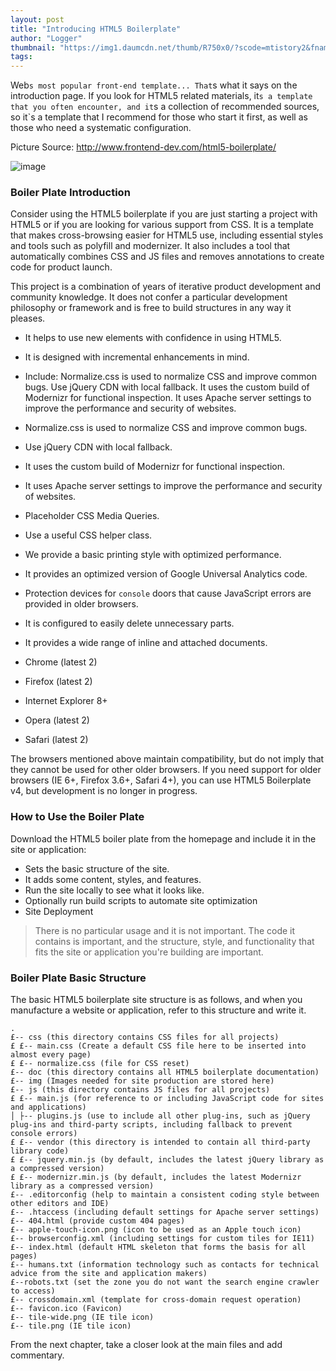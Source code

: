 ```yaml
---
layout: post
title: "Introducing HTML5 Boilerplate"
author: "Logger"
thumbnail: "https://img1.daumcdn.net/thumb/R750x0/?scode=mtistory2&fname=https%3A%2F%2Ft1.daumcdn.net%2Fcfile%2Ftistory%2F2213604A55D9CE4E01"
tags: 
---
```



Web`s most popular front-end template... That`s what it says on the introduction page. If you look for HTML5 related materials, it`s a template that you often encounter, and it`s a collection of recommended sources, so it`s a template that I recommend for those who start it first, as well as those who need a systematic configuration.

Picture Source: http://www.frontend-dev.com/html5-boilerplate/

![image](https://t1.daumcdn.net/cfile/tistory/2213604A55D9CE4E01)

### Boiler Plate Introduction

Consider using the HTML5 boilerplate if you are just starting a project with HTML5 or if you are looking for various support from CSS. It is a template that makes cross-browsing easier for HTML5 use, including essential styles and tools such as polyfill and modernizer. It also includes a tool that automatically combines CSS and JS files and removes annotations to create code for product launch.

This project is a combination of years of iterative product development and community knowledge. It does not confer a particular development philosophy or framework and is free to build structures in any way it pleases.

- It helps to use new elements with confidence in using HTML5.
- It is designed with incremental enhancements in mind.
- Include:
Normalize.css is used to normalize CSS and improve common bugs.
Use jQuery CDN with local fallback.
It uses the custom build of Modernizr for functional inspection.
It uses Apache server settings to improve the performance and security of websites.
- Normalize.css is used to normalize CSS and improve common bugs.
- Use jQuery CDN with local fallback.
- It uses the custom build of Modernizr for functional inspection.
- It uses Apache server settings to improve the performance and security of websites.
- Placeholder CSS Media Queries.
- Use a useful CSS helper class.
- We provide a basic printing style with optimized performance.
- It provides an optimized version of Google Universal Analytics code.
- Protection devices for `console` doors that cause JavaScript errors are provided in older browsers.
- It is configured to easily delete unnecessary parts.
- It provides a wide range of inline and attached documents.

- Chrome (latest 2)
- Firefox (latest 2)
- Internet Explorer 8+
- Opera (latest 2)
- Safari (latest 2)

The browsers mentioned above maintain compatibility, but do not imply that they cannot be used for other older browsers. If you need support for older browsers (IE 6+, Firefox 3.6+, Safari 4+), you can use HTML5 Boilerplate v4, but development is no longer in progress.

### How to Use the Boiler Plate

Download the HTML5 boiler plate from the homepage and include it in the site or application:

- Sets the basic structure of the site.
- It adds some content, styles, and features.
- Run the site locally to see what it looks like.
- Optionally run build scripts to automate site optimization
- Site Deployment

> There is no particular usage and it is not important. The code it contains is important, and the structure, style, and functionality that fits the site or application you're building are important.

### Boiler Plate Basic Structure

The basic HTML5 boilerplate site structure is as follows, and when you manufacture a website or application, refer to this structure and write it.

```undefined
.
£-- css (this directory contains CSS files for all projects)
£ £-- main.css (Create a default CSS file here to be inserted into almost every page)
£ £-- normalize.css (file for CSS reset)
£-- doc (this directory contains all HTML5 boilerplate documentation)
£-- img (Images needed for site production are stored here)
£-- js (this directory contains JS files for all projects)
£ £-- main.js (for reference to or including JavaScript code for sites and applications)
│ ├-- plugins.js (use to include all other plug-ins, such as jQuery plug-ins and third-party scripts, including fallback to prevent console errors)
£ £-- vendor (this directory is intended to contain all third-party library code)
£ £-- jquery.min.js (by default, includes the latest jQuery library as a compressed version)
£ £-- modernizr.min.js (by default, includes the latest Modernizr library as a compressed version)
£-- .editorconfig (help to maintain a consistent coding style between other editors and IDE)
£-- .htaccess (including default settings for Apache server settings)
£-- 404.html (provide custom 404 pages)
£-- apple-touch-icon.png (icon to be used as an Apple touch icon)
£-- browserconfig.xml (including settings for custom tiles for IE11)
£-- index.html (default HTML skeleton that forms the basis for all pages)
£-- humans.txt (information technology such as contacts for technical advice from the site and application makers)
£--robots.txt (set the zone you do not want the search engine crawler to access)
£-- crossdomain.xml (template for cross-domain request operation)
£-- favicon.ico (Favicon)
£-- tile-wide.png (IE tile icon)
£-- tile.png (IE tile icon)
```

From the next chapter, take a closer look at the main files and add commentary.